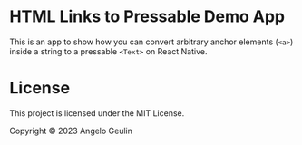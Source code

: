 # HTML Links to Pressable Demo App

This is an app to show how you can convert arbitrary anchor elements (`<a>`)
inside a string to a pressable `<Text>` on React Native.

# License

This project is licensed under the MIT License.

Copyright © 2023 Angelo Geulin
